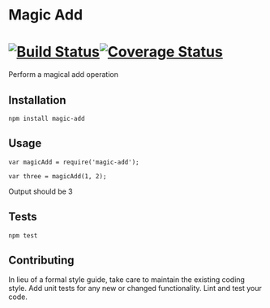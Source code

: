 # Magic Add 

[![Build Status](https://travis-ci.org/xinhuang327/magic-add.svg?branch=master)](https://travis-ci.org/xinhuang327/magic-add)[![Coverage Status](https://coveralls.io/repos/github/xinhuang327/magic-add/badge.svg)](https://coveralls.io/github/xinhuang327/magic-add)
=========

Perform a magical add operation

## Installation

  `npm install magic-add`

## Usage

    var magicAdd = require('magic-add');

    var three = magicAdd(1, 2);
  
  Output should be 3


## Tests

  `npm test`

## Contributing

In lieu of a formal style guide, take care to maintain the existing coding style. Add unit tests for any new or changed functionality. Lint and test your code.